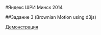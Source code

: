 #Яндекс ШРИ Минск 2014

##Задание 3 (Brownian Motion using d3js)


[Демонстрация](http://electron931.github.io/shri_yandex_2014_test/d3js/index.html)


